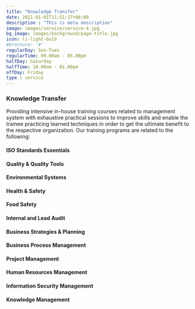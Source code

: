 ```yaml
---
title: "Knowledge Transfer"
date: 2021-01-01T11:51:17+06:00
description : "This is meta description"
image: images/service/service-4.jpg
bg_image: images/background/page-title.jpg
icon: ti-light-bulb
#brochure: '#'
regularDay: Sun-Tues
regularTime: 09.00am - 05.00pm
halfDay: Saturday
halfTime: 10.00am - 01.00pm
offDay: Friday
type : service
---
```


### Knowledge Transfer

Providing intensive in-house training courses related to management system with exhaustive practical sessions to improve skills and enable the trainee practicing learned techniques in order to get the ultimate benefit to the respective organization. Our training programs are related to the following:


#### ISO Standards Essentials
#### Quality & Quality Tools
#### Environmental Systems
#### Health & Safety
#### Food Safety
#### Internal and Lead Audit
#### Business Strategies & Planning
#### Business Process Management
#### Project Management
#### Human Resources Management
#### Information Security Management
#### Knowledge Management



